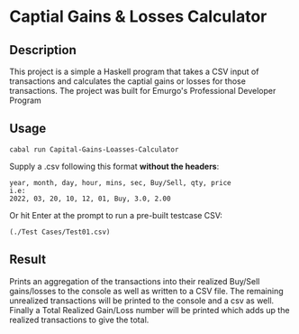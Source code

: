 # Captial Gains & Losses Calculator
## Description
This project is a simple a Haskell program that takes a CSV input of transactions and calculates the captial gains or losses for those transactions. The project was built for Emurgo's Professional Developer Program
## Usage
``` 
cabal run Capital-Gains-Loasses-Calculator
```
Supply a .csv following this format **without the headers**:
```
year, month, day, hour, mins, sec, Buy/Sell, qty, price
i.e:
2022, 03, 20, 10, 12, 01, Buy, 3.0, 2.00
```
Or hit Enter at the prompt to run a pre-built testcase CSV: 
```
(./Test Cases/Test01.csv)
```

## Result
Prints an aggregation of the transactions into their realized Buy/Sell gains/losses to the console as well as written to a CSV file. The remaining unrealized transactions will be printed to the console and a csv as well. Finally a Total Realized Gain/Loss number will be printed which adds up the realized transactions to give the total.